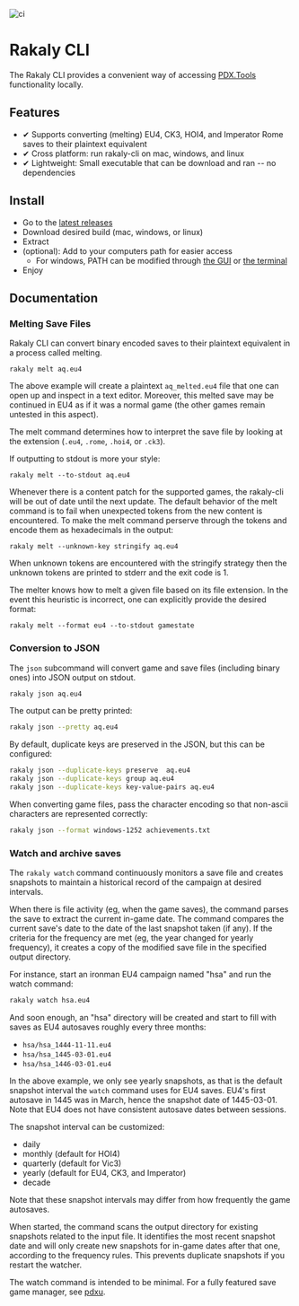 ![ci](https://github.com/rakaly/cli/workflows/ci/badge.svg)

# Rakaly CLI

The Rakaly CLI provides a convenient way of accessing [PDX.Tools](https://pdx.tools/) functionality locally.

## Features

- ✔ Supports converting (melting) EU4, CK3, HOI4, and Imperator Rome saves to their plaintext equivalent
- ✔ Cross platform: run rakaly-cli on mac, windows, and linux 
- ✔ Lightweight: Small executable that can be download and ran -- no dependencies 

## Install

 - Go to the [latest releases](https://github.com/rakaly/cli/releases/latest)
 - Download desired build (mac, windows, or linux)
 - Extract
 - (optional): Add to your computers path for easier access
   - For windows, PATH can be modified through [the GUI](https://www.architectryan.com/2018/03/17/add-to-the-path-on-windows-10/) or [the terminal](https://stackoverflow.com/q/9546324/433785)
 - Enjoy

## Documentation

### Melting Save Files

Rakaly CLI can convert binary encoded saves to their plaintext equivalent in a process called melting.

```plain
rakaly melt aq.eu4
```

The above example will create a plaintext `aq_melted.eu4` file that one can open up and inspect in a text editor. Moreover, this melted save may be continued in EU4 as if it was a normal game (the other games remain untested in this aspect). 

The melt command determines how to interpret the save file by looking at the extension (`.eu4`, `.rome`, `.hoi4`, or `.ck3`).

If outputting to stdout is more your style:

```plain
rakaly melt --to-stdout aq.eu4
```

Whenever there is a content patch for the supported games, the rakaly-cli will be out of date until the next update. The default behavior of the melt command is to fail when unexpected tokens from the new content is encountered. To make the melt command perserve through the tokens and encode them as hexadecimals in the output:

```plain
rakaly melt --unknown-key stringify aq.eu4
```

When unknown tokens are encountered with the stringify strategy then the unknown tokens are printed to stderr and the exit code is 1.

The melter knows how to melt a given file based on its file extension. In the event this heuristic is incorrect, one can explicitly provide the desired format:

```plain
rakaly melt --format eu4 --to-stdout gamestate
```

### Conversion to JSON

The `json` subcommand will convert game and save files (including binary ones) into JSON output on stdout.

```bash
rakaly json aq.eu4
```

The output can be pretty printed:

```bash
rakaly json --pretty aq.eu4
```

By default, duplicate keys are preserved in the JSON, but this can be configured:

```bash
rakaly json --duplicate-keys preserve  aq.eu4
rakaly json --duplicate-keys group aq.eu4
rakaly json --duplicate-keys key-value-pairs aq.eu4
```

When converting game files, pass the character encoding so that non-ascii characters are represented correctly:

```bash
rakaly json --format windows-1252 achievements.txt
```

### Watch and archive saves

The `rakaly watch` command continuously monitors a save file and creates snapshots to maintain a historical record of the campaign at desired intervals.

When there is file activity (eg, when the game saves), the command parses the save to extract the current in-game date. The command compares the current save's date to the date of the last snapshot taken (if any). If the criteria for the frequency are met (eg, the year changed for yearly frequency), it creates a copy of the modified save file in the specified output directory.

For instance, start an ironman EU4 campaign named "hsa" and run the watch command:

```bash
rakaly watch hsa.eu4 
```

And soon enough, an "hsa" directory will be created and start to fill with saves as EU4 autosaves roughly every three months:

- `hsa/hsa_1444-11-11.eu4`
- `hsa/hsa_1445-03-01.eu4`
- `hsa/hsa_1446-03-01.eu4`

In the above example, we only see yearly snapshots, as that is the default snapshot interval the `watch` command uses for EU4 saves. EU4's first autosave in 1445 was in March, hence the snapshot date of 1445-03-01. Note that EU4 does not have consistent autosave dates between sessions.

The snapshot interval can be customized:

- daily
- monthly (default for HOI4)
- quarterly (default for Vic3)
- yearly (default for EU4, CK3, and Imperator)
- decade

Note that these snapshot intervals may differ from how frequently the game autosaves.

When started, the command scans the output directory for existing snapshots related to the input file. It identifies the most recent snapshot date and will only create new snapshots for in-game dates after that one, according to the frequency rules. This prevents duplicate snapshots if you restart the watcher.

The watch command is intended to be minimal. For a fully featured save game manager, see [pdxu](https://github.com/crschnick/pdx_unlimiter).
